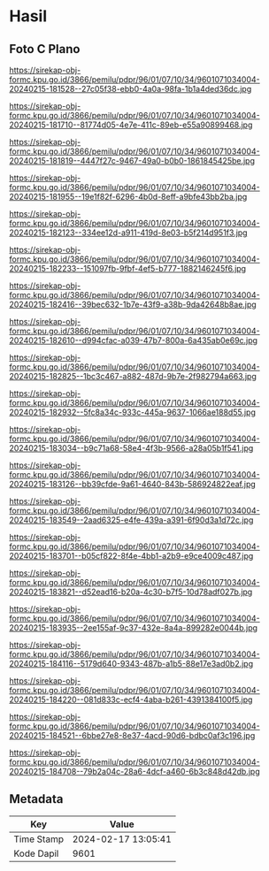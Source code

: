 # Hasil

## Foto C Plano

https://sirekap-obj-formc.kpu.go.id/3866/pemilu/pdpr/96/01/07/10/34/9601071034004-20240215-181528--27c05f38-ebb0-4a0a-98fa-1b1a4ded36dc.jpg

https://sirekap-obj-formc.kpu.go.id/3866/pemilu/pdpr/96/01/07/10/34/9601071034004-20240215-181710--81774d05-4e7e-411c-89eb-e55a90899468.jpg

https://sirekap-obj-formc.kpu.go.id/3866/pemilu/pdpr/96/01/07/10/34/9601071034004-20240215-181819--4447f27c-9467-49a0-b0b0-1861845425be.jpg

https://sirekap-obj-formc.kpu.go.id/3866/pemilu/pdpr/96/01/07/10/34/9601071034004-20240215-181955--19e1f82f-6296-4b0d-8eff-a9bfe43bb2ba.jpg

https://sirekap-obj-formc.kpu.go.id/3866/pemilu/pdpr/96/01/07/10/34/9601071034004-20240215-182123--334ee12d-a911-419d-8e03-b5f214d951f3.jpg

https://sirekap-obj-formc.kpu.go.id/3866/pemilu/pdpr/96/01/07/10/34/9601071034004-20240215-182233--151097fb-9fbf-4ef5-b777-1882146245f6.jpg

https://sirekap-obj-formc.kpu.go.id/3866/pemilu/pdpr/96/01/07/10/34/9601071034004-20240215-182416--39bec632-1b7e-43f9-a38b-9da42648b8ae.jpg

https://sirekap-obj-formc.kpu.go.id/3866/pemilu/pdpr/96/01/07/10/34/9601071034004-20240215-182610--d994cfac-a039-47b7-800a-6a435ab0e69c.jpg

https://sirekap-obj-formc.kpu.go.id/3866/pemilu/pdpr/96/01/07/10/34/9601071034004-20240215-182825--1bc3c467-a882-487d-9b7e-2f982794a663.jpg

https://sirekap-obj-formc.kpu.go.id/3866/pemilu/pdpr/96/01/07/10/34/9601071034004-20240215-182932--5fc8a34c-933c-445a-9637-1066ae188d55.jpg

https://sirekap-obj-formc.kpu.go.id/3866/pemilu/pdpr/96/01/07/10/34/9601071034004-20240215-183034--b9c71a68-58e4-4f3b-9566-a28a05b1f541.jpg

https://sirekap-obj-formc.kpu.go.id/3866/pemilu/pdpr/96/01/07/10/34/9601071034004-20240215-183126--bb39cfde-9a61-4640-843b-586924822eaf.jpg

https://sirekap-obj-formc.kpu.go.id/3866/pemilu/pdpr/96/01/07/10/34/9601071034004-20240215-183549--2aad6325-e4fe-439a-a391-6f90d3a1d72c.jpg

https://sirekap-obj-formc.kpu.go.id/3866/pemilu/pdpr/96/01/07/10/34/9601071034004-20240215-183701--b05cf822-8f4e-4bb1-a2b9-e9ce4009c487.jpg

https://sirekap-obj-formc.kpu.go.id/3866/pemilu/pdpr/96/01/07/10/34/9601071034004-20240215-183821--d52ead16-b20a-4c30-b7f5-10d78adf027b.jpg

https://sirekap-obj-formc.kpu.go.id/3866/pemilu/pdpr/96/01/07/10/34/9601071034004-20240215-183935--2ee155af-9c37-432e-8a4a-899282e0044b.jpg

https://sirekap-obj-formc.kpu.go.id/3866/pemilu/pdpr/96/01/07/10/34/9601071034004-20240215-184116--5179d640-9343-487b-a1b5-88e17e3ad0b2.jpg

https://sirekap-obj-formc.kpu.go.id/3866/pemilu/pdpr/96/01/07/10/34/9601071034004-20240215-184220--081d833c-ecf4-4aba-b261-4391384100f5.jpg

https://sirekap-obj-formc.kpu.go.id/3866/pemilu/pdpr/96/01/07/10/34/9601071034004-20240215-184521--6bbe27e8-8e37-4acd-90d6-bdbc0af3c196.jpg

https://sirekap-obj-formc.kpu.go.id/3866/pemilu/pdpr/96/01/07/10/34/9601071034004-20240215-184708--79b2a04c-28a6-4dcf-a460-6b3c848d42db.jpg


## Metadata

| Key        | Value               |
| ---------- | ------------------- |
| Time Stamp | 2024-02-17 13:05:41 |
| Kode Dapil | 9601                |



